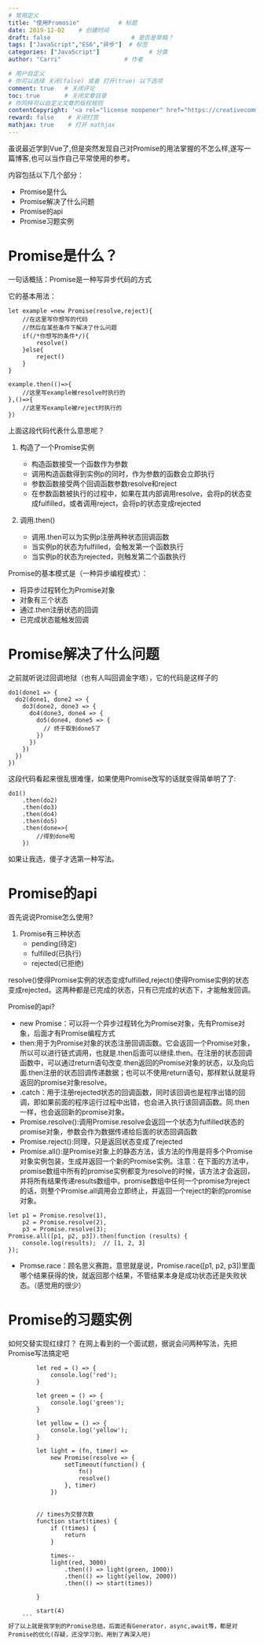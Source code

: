 ```yaml
---
# 常用定义
title: "使用Promosie"           # 标题
date: 2019-12-02    # 创建时间
draft: false                       # 是否是草稿？
tags: ["JavaScript","ES6","异步"]  # 标签
categories: ["JavaScript"]              # 分类
author: "Carri"                  # 作者

# 用户自定义
# 你可以选择 关闭(false) 或者 打开(true) 以下选项
comment: true   # 关闭评论
toc: true       # 关闭文章目录
# 你同样可以自定义文章的版权规则
contentCopyright: '<a rel="license noopener" href="https://creativecommons.org/licenses/by-nc-nd/4.0/" target="_blank">CC BY-NC-ND 4.0</a>'
reward: false	 # 关闭打赏
mathjax: true    # 打开 mathjax
---
```


虽说最近学到Vue了,但是突然发现自己对Promise的用法掌握的不怎么样,遂写一篇博客,也可以当作自己平常使用的参考。

内容包括以下几个部分：

* Promise是什么
* Promise解决了什么问题
* Promise的api
* Promise习题实例

# Promise是什么？

一句话概括：Promise是一种写异步代码的方式

它的基本用法：
```
let example =new Promise(resolve,reject){
    //在这里写你想写的代码
    //然后在某些条件下解决了什么问题
    if(/*你想写的条件*/){
        resolve()
    }else{
        reject()
    }
}

example.then(()=>{
    //这里写example被resolve时执行的
},()=>{
    //这里写example被reject时执行的
})
```

上面这段代码代表什么意思呢？
1. 构造了一个Promise实例
   * 构造函数接受一个函数作为参数
   * 调用构造函数得到实例p的同时，作为参数的函数会立即执行
   * 参数函数接受两个回调函数参数resolve和reject
   * 在参数函数被执行的过程中，如果在其内部调用resolve，会将p的状态变成fulfilled，或者调用reject，会将p的状态变成rejected

2. 调用.then()

   * 调用.then可以为实例p注册两种状态回调函数
   * 当实例p的状态为fulfilled，会触发第一个函数执行
   * 当实例p的状态为rejected，则触发第二个函数执行

Promise的基本模式是（一种异步编程模式）：

* 将异步过程转化为Promise对象
* 对象有三个状态
* 通过.then注册状态的回调
* 已完成状态能触发回调

# Promise解决了什么问题

之前就听说过回调地狱（也有人叫回调金字塔），它的代码是这样子的
```
do1(done1 => {
  do2(done1, done2 => {
    do3(done2, done3 => {
      do4(done3, done4 => {
        do5(done4, done5 => {
          // 终于取到done5了
        })
      })
    })
  })
})
```

这段代码看起来很乱很难懂，如果使用Promise改写的话就变得简单明了了:
```
do1()
    .then(do2)
    .then(do3)
    .then(do4)
    .then(do5)
    .then(done=>{
        //得到done啦
    })
```

如果让我选，傻子才选第一种写法。

# Promise的api

首先说说Promise怎么使用?

1. Promise有三种状态
   * pending(待定)
   * fulfilled(已执行)
   * rejected(已拒绝)

resolve()使得Promise实例的状态变成fulfilled,reject()使得Promise实例的状态变成rejected。这两种都是已完成的状态，只有已完成的状态下，才能触发回调。

Promise的api?

* new Promise：可以将一个异步过程转化为Promise对象，先有Promise对象，后面才有Promise编程方式
* then:用于为Promise对象的状态注册回调函数。它会返回一个Promise对象，所以可以进行链式调用，也就是.then后面可以继续.then。在注册的状态回调函数中，可以通过return语句改变.then返回的Promise对象的状态，以及向后面.then注册的状态回调传递数据；也可以不使用return语句，那样默认就是将返回的promise对象resolve。
* .catch：用于注册rejected状态的回调函数，同时该回调也是程序出错的回调，即如果前面的程序运行过程中出错，也会进入执行该回调函数。同.then一样，也会返回新的promise对象。
* Promise.resolve():调用Promise.resolve会返回一个状态为fulfilled状态的promise对象，参数会作为数据传递给后面的状态回调函数
* Promise.reject():同理，只是返回状态变成了rejected
* Promise.all():是Promise对象上的静态方法，该方法的作用是将多个Promise对象实例包装，生成并返回一个新的Promise实例。注意：在下面的方法中，promise数组中所有的promise实例都变为resolve的时候，该方法才会返回，并将所有结果传递results数组中。promise数组中任何一个promise为reject的话，则整个Promise.all调用会立即终止，并返回一个reject的新的promise对象。
```
let p1 = Promise.resolve(1),
    p2 = Promise.resolve(2),
    p3 = Promise.resolve(3);
Promise.all([p1, p2, p3]).then(function (results) {
    console.log(results);  // [1, 2, 3]
});
```
* Promse.race：顾名思义赛跑，意思就是说，Promise.race([p1, p2, p3])里面哪个结果获得的快，就返回那个结果，不管结果本身是成功状态还是失败状态。（感觉用的很少）

# Promise的习题实例
如何交替实现红绿灯？
在网上看到的一个面试题，据说会问两种写法，先把Promise写法搞定吧
```
        let red = () => {
            console.log('red');
        }

        let green = () => {
            console.log('green');
        }

        let yellow = () => {
            console.log('yellow');
        }

        let light = (fn, timer) =>
            new Promise(resolve => {
                setTimeout(function() {
                    fn()
                    resolve()
                }, timer)
            })


        // times为交替次数
        function start(times) {
            if (!times) {
                return
            }

            times--
            light(red, 3000)
                .then(() => light(green, 1000))
                .then(() => light(yellow, 2000))
                .then(() => start(times))

        }

        start(4)
    ```
好了以上就是我学到的Promise总结，后面还有Generator，async,await等，都是对Promise的优化(存疑，还没学习到，用到了再深入吧)